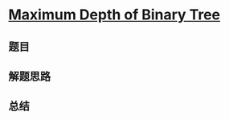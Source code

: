 # [Maximum Depth of Binary Tree](https://leetcode.com/problems/maximum-depth-of-binary-tree/)

## 题目


## 解题思路


## 总结


